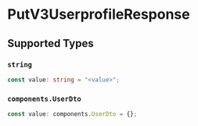 # PutV3UserprofileResponse


## Supported Types

### `string`

```typescript
const value: string = "<value>";
```

### `components.UserDto`

```typescript
const value: components.UserDto = {};
```

